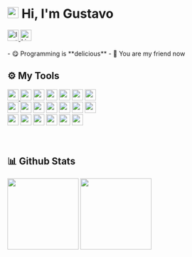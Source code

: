 <h1 align="left"><img height="25px" src="https://user-images.githubusercontent.com/50364832/143615313-330ef73e-ee1c-4cfe-b71d-7462a00f16b4.gif" /> Hi, I'm Gustavo</h1>

<div align="left">
  <a href="https://www.instagram.com/gustavolitter/" target="blank">
    <img height="25px" src="https://img.shields.io/badge/-instagram-%23E4405F?style=for-the-badge&logo=instagram&logoColor=white" alt="Instagram">
  </a>
  <a href="https://www.linkedin.com/in/gustavo-litter-6ab24b191/" target="blank">
    <img height="25px" src="https://img.shields.io/badge/-linkedin-%230e76a8?style=for-the-badge&logo=linkedin&logoColor=white" alt="Linkedin" />
  </a>
</div>

</br>
- 😋 Programming is **delicious**
- 🥳 You are my friend now
</br>

## ⚙️ My Tools
<div align="left">
  <div>
    <a href="https://www.linkedin.com/in/gustavo-litter-6ab24b191/" target="blank">
      <img height="25px" src="https://img.shields.io/badge/-typescript-%23007ACC?style=for-the-badge&logo=typescript&logoColor=white"/>
    </a>
    <img height="25px" src="https://img.shields.io/badge/-node.js-%283CD29?style=for-the-badge&logo=node.js&logoColor=white"/>
    <img height="25px" src="https://img.shields.io/badge/-nest-%23DF234F?style=for-the-badge&logo=nestjs&logoColor=white"/>
    <img height="25px" src="https://img.shields.io/badge/-express-%23000000?style=for-the-badge&logo=express&logoColor=white"/>
    <img height="25px" src="https://img.shields.io/badge/-php-%236181B6?style=for-the-badge&logo=php&logoColor=white"/>
    <img height="25px" src="https://img.shields.io/badge/-composer-%23895730?style=for-the-badge&logo=composer&logoColor=white"/>
    <img height="25px" src="https://img.shields.io/badge/-postgres-%23336791?style=for-the-badge&logo=postgresql&logoColor=white"/>
  </div>
  <div>
    <img height="25px" src="https://img.shields.io/badge/-mysql-%23035B81?style=for-the-badge&logo=mysql&logoColor=white"/>
    <img height="25px" src="https://img.shields.io/badge/-react.js-%235DCEED?style=for-the-badge&logo=react&logoColor=white"/>
    <img height="25px" src="https://img.shields.io/badge/-next.js-%23000000?style=for-the-badge&logo=next.js&logoColor=white"/>
    <img height="25px" src="https://img.shields.io/badge/-tailwindcss-%2338B2AC?style=for-the-badge&logo=tailwindcss&logoColor=white"/>
    <img height="25px" src="https://img.shields.io/badge/-jest-%23753A4D?style=for-the-badge&logo=jest&logoColor=white"/>
    <img height="25px" src="https://img.shields.io/badge/-kafka-%23231F20?style=for-the-badge&logo=apachekafka&logoColor=white"/>
    <img height="25px" src="https://img.shields.io/badge/-graphql-%23E434AA?style=for-the-badge&logo=graphql&logoColor=white"/>
  </div>
  <div>
    <img height="25px" src="https://img.shields.io/badge/-discord.js-%230C0C14?style=for-the-badge&logo=discord&logoColor=white"/>
    <img height="25px" src="https://img.shields.io/badge/-yarn-%232C8EBB?style=for-the-badge&logo=yarn&logoColor=white"/>
    <img height="25px" src="https://img.shields.io/badge/-terraform-%235C4EE5?style=for-the-badge&logo=terraform&logoColor=white"/>
    <img height="25px" src="https://img.shields.io/badge/-tensorflow-%23FF6F00?style=for-the-badge&logo=tensorflow&logoColor=white"/>
    <img height="25px" src="https://img.shields.io/badge/-windows-%2300ADEF?style=for-the-badge&logo=windows&logoColor=white"/>
    <img height="25px" src="https://img.shields.io/badge/-visual studio code-%23007ACC?style=for-the-badge&logo=visualstudiocode&logoColor=white"/>
  </div>
</div>
</br></br>


## 📊 Github Stats
<div align="left">
  <img height="160em" 
       src="https://github-readme-stats.vercel.app/api?username=Gurtinho&show_icons=true&theme=radical&include_all_commits=true&count_private=true"/>
  <img height="160em" 
       src="https://github-readme-stats.vercel.app/api/top-langs/?username=Gurtinho&layout=compact&langs_count=7&theme=radical"/>
</div>
</br>
